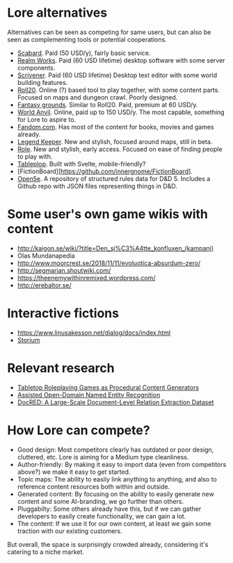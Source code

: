 # Lore alternatives 

Alternatives can be seen as competing for same users, but can also be seen as complementing tools or potential cooperations.

- [Scabard](https://www.scabard.com/pbs/). Paid (50 USD/y), fairly basic service.
- [Realm Works](http://www.wolflair.com/realmworks/). Paid (60 USD lifetime) desktop software with some server components.
- [Scrivener](https://www.literatureandlatte.com/scrivener/overview). Paid (60 USD lifetime) Desktop text editor with some world building features.
- [Roll20](https://roll20.net/). Online (?) based tool to play together, with some content parts. Focused on maps and dungeon crawl. Poorly designed.
- [Fantasy grounds](https://www.fantasygrounds.com/home/home.php). Similar to Roll20. Paid, premium at 60 USD/y.
- [World Anvil](https://www.worldanvil.com/). Online, paid up to 150 USD/y. The most capable, something for Lore to aspire to.
- [Fandom.com](https://fandom.com). Has most of the content for books, movies and games already.
- [Legend Keeper](https://www.legendkeeper.com/). New and stylish, focused around maps, still in beta.
- [Role](https://www.playrole.com/). New and stylish, early access. Focused on ease of finding people to play with.
- [Tableplop](https://new.tableplop.com/). Built with Svelte, mobile-friendly?
- [FictionBoard][https://github.com/innergnome/FictionBoard]. 
- [Open5e](https://open5e.com/). A repository of structured rules data for D&D 5. Includes a Github repo with JSON files representing things in D&D.

# Some user's own game wikis with content

- http://kaigon.se/wiki/?title=Den_sj%C3%A4tte_konfluxen_(kampanj)
- Olas Mundanapedia
- http://www.moorcrest.se/2018/11/11/evoluotica-absurdum-zero/
- http://segmarian.shoutwiki.com/
- https://theenemywithinremixed.wordpress.com/
- http://erebaltor.se/

# Interactive fictions

- https://www.linusakesson.net/dialog/docs/index.html
- [Storium](https://storium.com/)

# Relevant research
- [Tabletop Roleplaying Games as Procedural Content Generators](https://mkremins.github.io/publications/TTRPGs_PCG2020.pdf)
- [Assisted Open-Domain Named Entity Recognition](https://arxiv.org/pdf/2006.15509.pdf)
- [DocRED: A Large-Scale Document-Level Relation Extraction Dataset
](https://arxiv.org/abs/1906.06127v3)

# How Lore can compete?

- Good design: Most competitors clearly has outdated or poor design, cluttered, etc. Lore is aiming for a Medium type cleanliness.
- Author-friendly: By making it easy to import data (even from competitors above?) we make it easy to get started.
- Topic maps: The ability to easily link anything to anything, and also to reference content resources both within and outside.
- Generated content: By focusing on the ability to easily generate new content and some AI-branding, we go further than others.
- Pluggabilty: Some others already have this, but if we can gather developers to easily create functionality, we can gain a lot.
- The content: If we use it for our own content, at least we gain some traction with our existing customers.

But overall, the space is surprisingly crowded already, considering it's catering to a niche market.